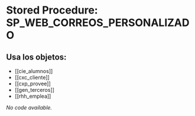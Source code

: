 # Stored Procedure: SP_WEB_CORREOS_PERSONALIZADO

## Usa los objetos:
- [[cie_alumnos]]
- [[cxc_cliente]]
- [[cxp_provee]]
- [[gen_terceros]]
- [[rhh_emplea]]

*No code available.*
